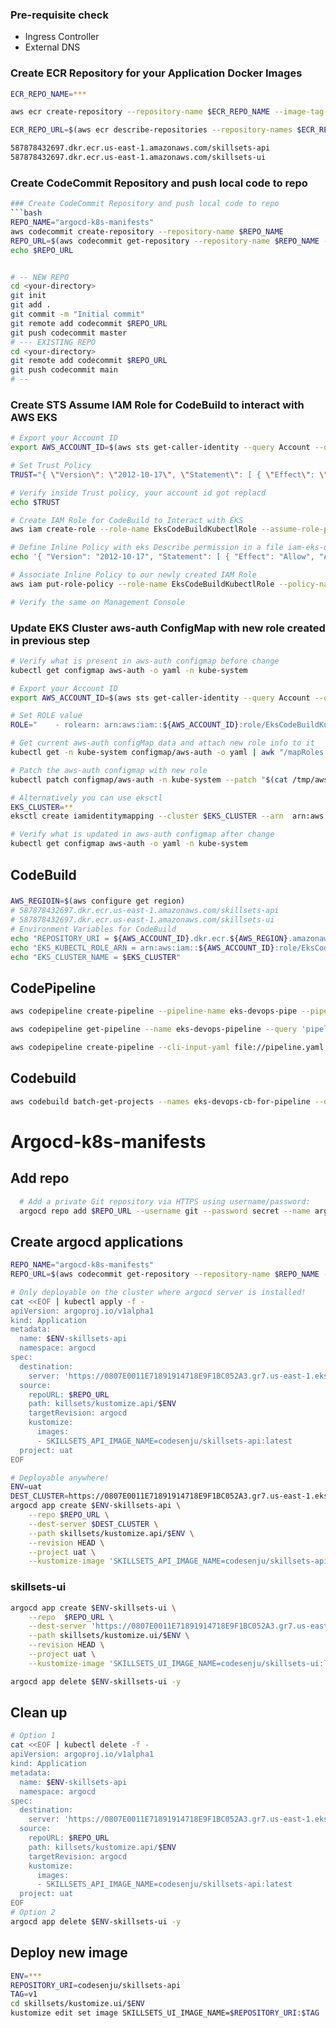 ### Pre-requisite check
- Ingress Controller
- External DNS

### Create ECR Repository for your Application Docker Images
```bash
ECR_REPO_NAME=***

aws ecr create-repository --repository-name $ECR_REPO_NAME --image-tag-mutability IMMUTABLE --image-scanning-configuration scanOnPush=true

ECR_REPO_URL=$(aws ecr describe-repositories --repository-names $ECR_REPO_NAME --query 'repositories[0].repositoryUri' --output text)

587878432697.dkr.ecr.us-east-1.amazonaws.com/skillsets-api
587878432697.dkr.ecr.us-east-1.amazonaws.com/skillsets-ui
```

### Create CodeCommit Repository and push local code to repo
```bash
### Create CodeCommit Repository and push local code to repo
```bash
REPO_NAME="argocd-k8s-manifests"
aws codecommit create-repository --repository-name $REPO_NAME
REPO_URL=$(aws codecommit get-repository --repository-name $REPO_NAME --query 'repositoryMetadata.cloneUrlHttp' --output text)
echo $REPO_URL


# -- NEW REPO
cd <your-directory>
git init
git add .
git commit -m "Initial commit"
git remote add codecommit $REPO_URL
git push codecommit master
# --- EXISTING REPO
cd <your-directory>
git remote add codecommit $REPO_URL
git push codecommit main
# --
```
### Create STS Assume IAM Role for CodeBuild to interact with AWS EKS
```bash
# Export your Account ID
export AWS_ACCOUNT_ID=$(aws sts get-caller-identity --query Account --output text)

# Set Trust Policy
TRUST="{ \"Version\": \"2012-10-17\", \"Statement\": [ { \"Effect\": \"Allow\", \"Principal\": { \"AWS\": \"arn:aws:iam::${AWS_ACCOUNT_ID}:root\" }, \"Action\": \"sts:AssumeRole\" } ] }"

# Verify inside Trust policy, your account id got replacd
echo $TRUST

# Create IAM Role for CodeBuild to Interact with EKS
aws iam create-role --role-name EksCodeBuildKubectlRole --assume-role-policy-document "$TRUST" --output text --query 'Role.Arn's

# Define Inline Policy with eks Describe permission in a file iam-eks-describe-policy
echo '{ "Version": "2012-10-17", "Statement": [ { "Effect": "Allow", "Action": "eks:Describe*", "Resource": "*" } ] }' > /tmp/iam-eks-describe-policy

# Associate Inline Policy to our newly created IAM Role
aws iam put-role-policy --role-name EksCodeBuildKubectlRole --policy-name eks-describe --policy-document file:///tmp/iam-eks-describe-policy

# Verify the same on Management Console
```

### Update EKS Cluster aws-auth ConfigMap with new role created in previous step
```bash
# Verify what is present in aws-auth configmap before change
kubectl get configmap aws-auth -o yaml -n kube-system

# Export your Account ID
export AWS_ACCOUNT_ID=$(aws sts get-caller-identity --query Account --output text)

# Set ROLE value
ROLE="    - rolearn: arn:aws:iam::${AWS_ACCOUNT_ID}:role/EksCodeBuildKubectlRole\n      username: build\n      groups:\n        - system:masters"

# Get current aws-auth configMap data and attach new role info to it
kubectl get -n kube-system configmap/aws-auth -o yaml | awk "/mapRoles: \|/{print;print \"$ROLE\";next}1" > /tmp/aws-auth-patch.yml

# Patch the aws-auth configmap with new role
kubectl patch configmap/aws-auth -n kube-system --patch "$(cat /tmp/aws-auth-patch.yml)"

# Alternatively you can use eksctl
EKS_CLUSTER=**
eksctl create iamidentitymapping --cluster $EKS_CLUSTER --arn  arn:aws:iam::${AWS_ACCOUNT_ID}:role/EksCodeBuildKubectlRole --username build --group system:masters

# Verify what is updated in aws-auth configmap after change
kubectl get configmap aws-auth -o yaml -n kube-system
```

## CodeBuild

###
```bash
AWS_REGIOIN=$(aws configure get region)
# 587878432697.dkr.ecr.us-east-1.amazonaws.com/skillsets-api
# 587878432697.dkr.ecr.us-east-1.amazonaws.com/skillsets-ui
# Environment Variables for CodeBuild
echo "REPOSITORY_URI = ${AWS_ACCOUNT_ID}.dkr.ecr.${AWS_REGION}.amazonaws.com/skillsets"
echo "EKS_KUBECTL_ROLE_ARN = arn:aws:iam::${AWS_ACCOUNT_ID}:role/EksCodeBuildKubectlRole"
echo "EKS_CLUSTER_NAME = $EKS_CLUSTER"
```

## CodePipeline
```bash
aws codepipeline create-pipeline --pipeline-name eks-devops-pipe --pipeline file://pipeline.json
```

```bash
aws codepipeline get-pipeline --name eks-devops-pipeline --query 'pipeline' --output yaml > pipeline.yaml

aws codepipeline create-pipeline --cli-input-yaml file://pipeline.yaml
```

## Codebuild
```bash
aws codebuild batch-get-projects --names eks-devops-cb-for-pipeline --query 'projects[0]' --output yaml > project.yaml
```

# Argocd-k8s-manifests

## Add repo
```bash
  # Add a private Git repository via HTTPS using username/password:
  argocd repo add $REPO_URL --username git --password secret --name argocd-k8s-manifests
```
## Create argocd applications
```bash
REPO_NAME="argocd-k8s-manifests"
REPO_URL=$(aws codecommit get-repository --repository-name $REPO_NAME --query 'repositoryMetadata.cloneUrlHttp' --output text)
```
```bash
# Only deployable on the cluster where argocd server is installed!
cat <<EOF | kubectl apply -f -
apiVersion: argoproj.io/v1alpha1
kind: Application
metadata:
  name: $ENV-skillsets-api
  namespace: argocd
spec:
  destination:
    server: 'https://0807E0011E71891914718E9F1BC052A3.gr7.us-east-1.eks.amazonaws.com'
  source:
    repoURL: $REPO_URL
    path: killsets/kustomize.api/$ENV
    targetRevision: argocd
    kustomize:
      images:
      - SKILLSETS_API_IMAGE_NAME=codesenju/skillsets-api:latest
  project: uat
EOF

# Deployable anywhere!
ENV=uat
DEST_CLUSTER=https://0807E0011E71891914718E9F1BC052A3.gr7.us-east-1.eks.amazonaws.com
argocd app create $ENV-skillsets-api \
    --repo $REPO_URL \
    --dest-server $DEST_CLUSTER \
    --path skillsets/kustomize.api/$ENV \
    --revision HEAD \
    --project uat \
    --kustomize-image 'SKILLSETS_API_IMAGE_NAME=codesenju/skillsets-api:cors'

```
### skillsets-ui
```bash
argocd app create $ENV-skillsets-ui \
    --repo  $REPO_URL \
    --dest-server 'https://0807E0011E71891914718E9F1BC052A3.gr7.us-east-1.eks.amazonaws.com' \
    --path skillsets/kustomize.ui/$ENV \
    --revision HEAD \
    --project uat \
    --kustomize-image 'SKILLSETS_UI_IMAGE_NAME=codesenju/skillsets-ui:latest'

argocd app delete $ENV-skillsets-ui -y
```
## Clean up
```bash
# Option 1
cat <<EOF | kubectl delete -f -
apiVersion: argoproj.io/v1alpha1
kind: Application
metadata:
  name: $ENV-skillsets-api
  namespace: argocd
spec:
  destination:
    server: 'https://0807E0011E71891914718E9F1BC052A3.gr7.us-east-1.eks.amazonaws.com'
  source:
    repoURL: $REPO_URL
    path: killsets/kustomize.api/$ENV
    targetRevision: argocd
    kustomize:
      images:
      - SKILLSETS_API_IMAGE_NAME=codesenju/skillsets-api:latest
  project: uat
EOF
# Option 2
argocd app delete $ENV-skillsets-ui -y
```

## Deploy new image
```bash
ENV=***
REPOSITORY_URI=codesenju/skillsets-api
TAG=v1
cd skillsets/kustomize.ui/$ENV
kustomize edit set image SKILLSETS_UI_IMAGE_NAME=$REPOSITORY_URI:$TAG
```